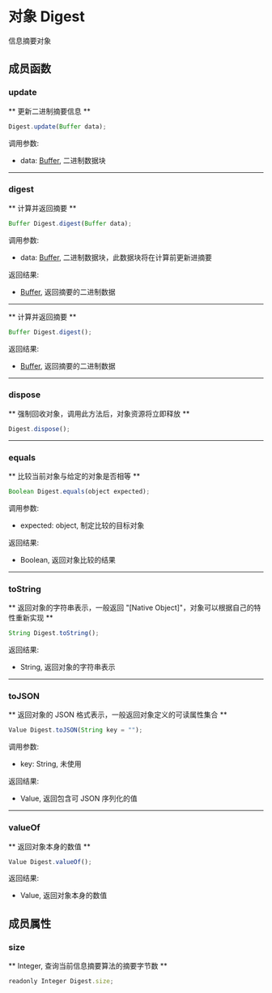 # 对象 Digest
信息摘要对象

## 成员函数
        
### update
** 更新二进制摘要信息 **
```JavaScript
Digest.update(Buffer data);
```

调用参数:
* data: [Buffer](Buffer.md), 二进制数据块

--------------------------
### digest
** 计算并返回摘要 **
```JavaScript
Buffer Digest.digest(Buffer data);
```

调用参数:
* data: [Buffer](Buffer.md), 二进制数据块，此数据块将在计算前更新进摘要

返回结果:
* [Buffer](Buffer.md), 返回摘要的二进制数据

--------------------------
** 计算并返回摘要 **
```JavaScript
Buffer Digest.digest();
```

返回结果:
* [Buffer](Buffer.md), 返回摘要的二进制数据

--------------------------
### dispose
** 强制回收对象，调用此方法后，对象资源将立即释放 **
```JavaScript
Digest.dispose();
```

--------------------------
### equals
** 比较当前对象与给定的对象是否相等 **
```JavaScript
Boolean Digest.equals(object expected);
```

调用参数:
* expected: object, 制定比较的目标对象

返回结果:
* Boolean, 返回对象比较的结果

--------------------------
### toString
** 返回对象的字符串表示，一般返回 "[Native Object]"，对象可以根据自己的特性重新实现 **
```JavaScript
String Digest.toString();
```

返回结果:
* String, 返回对象的字符串表示

--------------------------
### toJSON
** 返回对象的 JSON 格式表示，一般返回对象定义的可读属性集合 **
```JavaScript
Value Digest.toJSON(String key = "");
```

调用参数:
* key: String, 未使用

返回结果:
* Value, 返回包含可 JSON 序列化的值

--------------------------
### valueOf
** 返回对象本身的数值 **
```JavaScript
Value Digest.valueOf();
```

返回结果:
* Value, 返回对象本身的数值

## 成员属性
        
### size
** Integer, 查询当前信息摘要算法的摘要字节数 **
```JavaScript
readonly Integer Digest.size;
```

